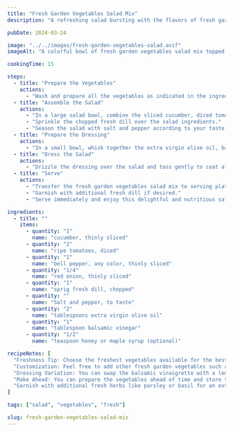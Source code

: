 ```yaml
---
title: "Fresh Garden Vegetables Salad Mix"
description: "A refreshing salad bursting with the flavors of fresh garden vegetables, perfect for a light and nutritious meal."

pubDate: 2024-03-24

image: "../../images/fresh-garden-vegetables-salad.avif"
imageAlt: "A colorful bowl of fresh garden vegetables salad mix topped with dill"

cookingTime: 15

steps:
  - title: "Prepare the Vegetables"
    actions:
      - "Wash and prepare all the vegetables as indicated in the ingredients list."
  - title: "Assemble the Salad"
    actions:
      - "In a large salad bowl, combine the sliced cucumber, diced tomatoes, sliced bell pepper, and thinly sliced red onion."
      - "Sprinkle the chopped fresh dill over the salad ingredients."
      - "Season the salad with salt and pepper according to your taste preferences."
  - title: "Prepare the Dressing"
    actions:
      - "In a small bowl, whisk together the extra virgin olive oil, balsamic vinegar, and honey or maple syrup (if using) until well combined."
  - title: "Dress the Salad"
    actions:
      - "Drizzle the dressing over the salad and toss gently to coat all the vegetables evenly."
  - title: "Serve"
    actions:
      - "Transfer the fresh garden vegetables salad mix to serving plates or bowls."
      - "Garnish with additional fresh dill if desired."
      - "Serve immediately and enjoy this delightful and nutritious salad!"

ingredients:
  - title: ""
    items:
      - quantity: "1"
        name: "cucumber, thinly sliced"
      - quantity: "2"
        name: "ripe tomatoes, diced"
      - quantity: "1"
        name: "bell pepper, any color, thinly sliced"
      - quantity: "1/4"
        name: "red onion, thinly sliced"
      - quantity: "1"
        name: "sprig fresh dill, chopped"
      - quantity: ""
        name: "Salt and pepper, to taste"
      - quantity: "2"
        name: "tablespoons extra virgin olive oil"
      - quantity: "1"
        name: "tablespoon balsamic vinegar"
      - quantity: "1/2"
        name: "teaspoon honey or maple syrup (optional)"

recipeNotes: [
  "Freshness Tip: Choose the freshest vegetables available for the best flavor and texture.",
  "Customization: Feel free to add other fresh garden vegetables such as lettuce, radishes, or carrots according to your preference.",
  "Dressing Variation: You can swap the balsamic vinaigrette with a lemon vinaigrette or a creamy ranch dressing for different flavor profiles.",
  "Make Ahead: You can prepare the vegetables ahead of time and store them in the refrigerator, but dress the salad just before serving to keep it crisp and fresh.",
  "Garnish with additional fresh herbs like parsley or basil for an extra burst of flavor."
]

tags: ["salad", "vegetables", "fresh"]

slug: fresh-garden-vegetables-salad-mix
---
```


